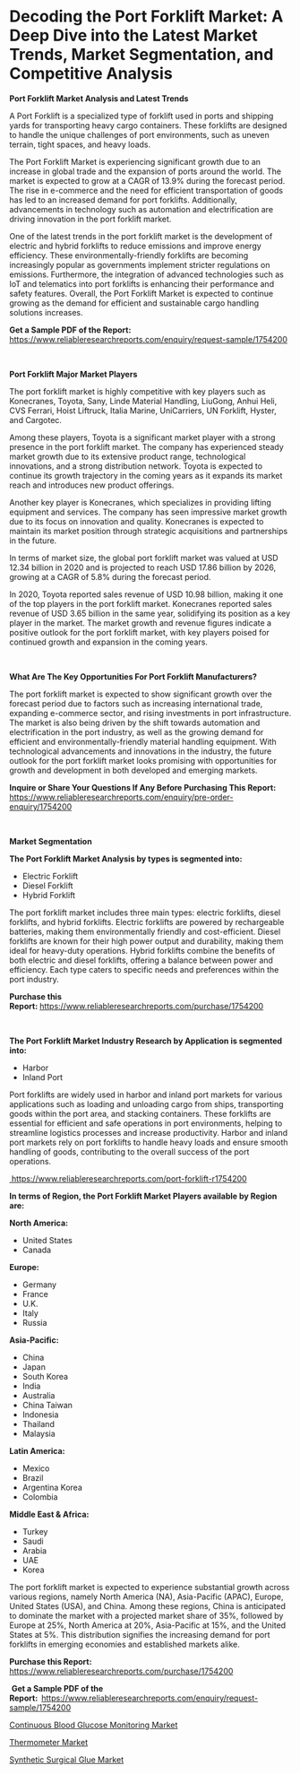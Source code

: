 <p><h1>Decoding the Port Forklift Market: A Deep Dive into the Latest Market Trends, Market Segmentation, and Competitive Analysis</h1></p><p><strong>Port Forklift Market Analysis and Latest Trends</strong></p>
<p><p>A Port Forklift is a specialized type of forklift used in ports and shipping yards for transporting heavy cargo containers. These forklifts are designed to handle the unique challenges of port environments, such as uneven terrain, tight spaces, and heavy loads.</p><p>The Port Forklift Market is experiencing significant growth due to an increase in global trade and the expansion of ports around the world. The market is expected to grow at a CAGR of 13.9% during the forecast period. The rise in e-commerce and the need for efficient transportation of goods has led to an increased demand for port forklifts. Additionally, advancements in technology such as automation and electrification are driving innovation in the port forklift market.</p><p>One of the latest trends in the port forklift market is the development of electric and hybrid forklifts to reduce emissions and improve energy efficiency. These environmentally-friendly forklifts are becoming increasingly popular as governments implement stricter regulations on emissions. Furthermore, the integration of advanced technologies such as IoT and telematics into port forklifts is enhancing their performance and safety features. Overall, the Port Forklift Market is expected to continue growing as the demand for efficient and sustainable cargo handling solutions increases.</p></p>
<p><strong>Get a Sample PDF of the Report:&nbsp;</strong> <a href="https://www.reliableresearchreports.com/enquiry/request-sample/1754200">https://www.reliableresearchreports.com/enquiry/request-sample/1754200</a></p>
<p>&nbsp;</p>
<p><strong>Port Forklift Major Market Players</strong></p>
<p><p>The port forklift market is highly competitive with key players such as Konecranes, Toyota, Sany, Linde Material Handling, LiuGong, Anhui Heli, CVS Ferrari, Hoist Liftruck, Italia Marine, UniCarriers, UN Forklift, Hyster, and Cargotec.</p><p>Among these players, Toyota is a significant market player with a strong presence in the port forklift market. The company has experienced steady market growth due to its extensive product range, technological innovations, and a strong distribution network. Toyota is expected to continue its growth trajectory in the coming years as it expands its market reach and introduces new product offerings.</p><p>Another key player is Konecranes, which specializes in providing lifting equipment and services. The company has seen impressive market growth due to its focus on innovation and quality. Konecranes is expected to maintain its market position through strategic acquisitions and partnerships in the future.</p><p>In terms of market size, the global port forklift market was valued at USD 12.34 billion in 2020 and is projected to reach USD 17.86 billion by 2026, growing at a CAGR of 5.8% during the forecast period.</p><p>In 2020, Toyota reported sales revenue of USD 10.98 billion, making it one of the top players in the port forklift market. Konecranes reported sales revenue of USD 3.65 billion in the same year, solidifying its position as a key player in the market. The market growth and revenue figures indicate a positive outlook for the port forklift market, with key players poised for continued growth and expansion in the coming years.</p></p>
<p>&nbsp;</p>
<p><strong>What Are The Key Opportunities For Port Forklift Manufacturers?</strong></p>
<p><p>The port forklift market is expected to show significant growth over the forecast period due to factors such as increasing international trade, expanding e-commerce sector, and rising investments in port infrastructure. The market is also being driven by the shift towards automation and electrification in the port industry, as well as the growing demand for efficient and environmentally-friendly material handling equipment. With technological advancements and innovations in the industry, the future outlook for the port forklift market looks promising with opportunities for growth and development in both developed and emerging markets.</p></p>
<p><strong>Inquire or Share Your Questions If Any Before Purchasing This Report:</strong> <a href="https://www.reliableresearchreports.com/enquiry/pre-order-enquiry/1754200">https://www.reliableresearchreports.com/enquiry/pre-order-enquiry/1754200</a></p>
<p>&nbsp;</p>
<p><strong>Market Segmentation</strong></p>
<p><strong>The Port Forklift Market Analysis by types is segmented into:</strong></p>
<p><ul><li>Electric Forklift</li><li>Diesel Forklift</li><li>Hybrid Forklift</li></ul></p>
<p><p>The port forklift market includes three main types: electric forklifts, diesel forklifts, and hybrid forklifts. Electric forklifts are powered by rechargeable batteries, making them environmentally friendly and cost-efficient. Diesel forklifts are known for their high power output and durability, making them ideal for heavy-duty operations. Hybrid forklifts combine the benefits of both electric and diesel forklifts, offering a balance between power and efficiency. Each type caters to specific needs and preferences within the port industry.</p></p>
<p><strong>Purchase this Report:&nbsp;</strong><a href="https://www.reliableresearchreports.com/purchase/1754200">https://www.reliableresearchreports.com/purchase/1754200</a></p>
<p>&nbsp;</p>
<p><strong>The Port Forklift Market Industry Research by Application is segmented into:</strong></p>
<p><ul><li>Harbor</li><li>Inland Port</li></ul></p>
<p><p>Port forklifts are widely used in harbor and inland port markets for various applications such as loading and unloading cargo from ships, transporting goods within the port area, and stacking containers. These forklifts are essential for efficient and safe operations in port environments, helping to streamline logistics processes and increase productivity. Harbor and inland port markets rely on port forklifts to handle heavy loads and ensure smooth handling of goods, contributing to the overall success of the port operations.</p></p>
<p><a href="https://www.reliableresearchreports.com/port-forklift-r1754200">&nbsp;https://www.reliableresearchreports.com/port-forklift-r1754200</a></p>
<p><strong>In terms of Region, the Port Forklift Market Players available by Region are:</strong></p>
<p>
    <p> <strong> North America: </strong>
        <ul>
            <li>United States</li>
            <li>Canada</li>
        </ul>
        </p> 
    <p> <strong> Europe: </strong>
        <ul>
            <li>Germany</li>
            <li>France</li>
            <li>U.K.</li>
            <li>Italy</li>
            <li>Russia</li>
        </ul>
        </p> 
    <p> <strong> Asia-Pacific: </strong>
        <ul>
            <li>China</li>
            <li>Japan</li>
            <li>South Korea</li>
            <li>India</li>
            <li>Australia</li>
            <li>China Taiwan</li>
            <li>Indonesia</li>
            <li>Thailand</li>
            <li>Malaysia</li>
        </ul>
        </p> 
    <p> <strong> Latin America: </strong>
        <ul>
            <li>Mexico</li>
            <li>Brazil</li>
            <li>Argentina Korea</li>
            <li>Colombia</li>
        </ul>
        </p> 
    <p> <strong> Middle East & Africa: </strong>
        <ul>
            <li>Turkey</li>
            <li>Saudi</li>
            <li>Arabia</li>
            <li>UAE</li>
            <li>Korea</li>
        </ul>
    </p>
    </p>
<p><p>The port forklift market is expected to experience substantial growth across various regions, namely North America (NA), Asia-Pacific (APAC), Europe, United States (USA), and China. Among these regions, China is anticipated to dominate the market with a projected market share of 35%, followed by Europe at 25%, North America at 20%, Asia-Pacific at 15%, and the United States at 5%. This distribution signifies the increasing demand for port forklifts in emerging economies and established markets alike.</p></p>
<p><strong>Purchase this Report: </strong><a href="https://www.reliableresearchreports.com/purchase/1754200">https://www.reliableresearchreports.com/purchase/1754200</a></p>
<p>&nbsp;<strong>Get a Sample PDF of the Report:&nbsp;&nbsp;</strong><a href="https://www.reliableresearchreports.com/enquiry/request-sample/1754200">https://www.reliableresearchreports.com/enquiry/request-sample/1754200</a></p>
<p><strong></strong></p>
<p><p><a href="https://www.linkedin.com/pulse/continuous-blood-glucose-monitoring-market-insights-cagr-i3wwe?trackingId=U47CXBMVrKG6DlqX6ePueg%3D%3D">Continuous Blood Glucose Monitoring Market</a></p><p><a href="https://www.linkedin.com/pulse/thermometer-market-comprehensive-assessment-type-application-xurgc?trackingId=Kypq2E6F6faE%2B4UKIbOifw%3D%3D">Thermometer Market</a></p><p><a href="https://www.linkedin.com/pulse/synthetic-surgical-glue-market-size-outlook-forecast-2024-w7gfe?trackingId=e%2FROZtJnYIw4YalW2M8Vtw%3D%3D">Synthetic Surgical Glue Market</a></p></p>